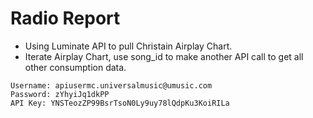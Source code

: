 # Radio Report  

- Using Luminate API to pull Christain Airplay Chart.  
- Iterate Airplay Chart, use song_id to make another API call to get all other consumption data.  

```
Username: apiusermc.universalmusic@umusic.com  
Password: zYhyiJq1dkPP  
API Key: YNSTeozZP99BsrTsoN0Ly9uy78lQdpKu3KoiRILa  

```
